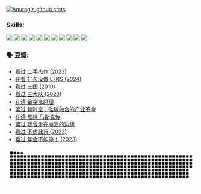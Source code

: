 
[![Anurag's github stats](https://github-readme-stats.vercel.app/api?username=w940853815)](https://github.com/anuraghazra/github-readme-stats)

### Skills:

<code><img height="32" src="https://cdn.jsdelivr.net/npm/simple-icons@v5/icons/python.svg"></code>
<code><img height="32" src="https://cdn.jsdelivr.net/npm/simple-icons@v5/icons/javascript.svg"></code>
<code><img height="32" src="https://cdn.jsdelivr.net/npm/simple-icons@v5/icons/django.svg"></code>
<code><img height="32" src="https://cdn.jsdelivr.net/npm/simple-icons@v5/icons/flask.svg"></code>
<code><img height="32" src="https://cdn.jsdelivr.net/npm/simple-icons@v5/icons/vuetify.svg"></code>
<code><img height="32" src="https://cdn.jsdelivr.net/npm/simple-icons@v5/icons/git.svg"></code>
<code><img height="32" src="https://cdn.jsdelivr.net/npm/simple-icons@v5/icons/docker.svg"></code>
<code><img height="32" src="https://cdn.jsdelivr.net/npm/simple-icons@v5/icons/postgresql.svg"></code>
<code><img height="32" src="https://cdn.jsdelivr.net/npm/simple-icons@v5/icons/elasticsearch.svg"></code>
<code><img height="32" src="https://cdn.jsdelivr.net/npm/simple-icons@v5/icons/macos.svg"></code>
<code><img height="32" src="https://cdn.jsdelivr.net/npm/simple-icons@v5/icons/linux.svg"></code>

### 🗣 豆瓣:

<!-- DOUBAN-ACTIVITIES:START -->
- [看过 二手杰作‎ (2023)](https://www.douban.com/people/136069238/status/4522502716/?_i=08086151)
- [在看 好久没做 LTNS‎ (2024)](https://www.douban.com/people/136069238/status/4521969883/?_i=08086151)
- [看过 三国‎ (2010)](https://www.douban.com/people/136069238/status/4521634661/?_i=08086151)
- [看过 三大队‎ (2023)](https://www.douban.com/people/136069238/status/4510323325/?_i=08086151)
- [在读 金字塔原理](https://www.douban.com/people/136069238/status/4507497587/?_i=08086151)
- [读过 新时空：硅碳融合的产业革命](https://www.douban.com/people/136069238/status/4506659177/?_i=08086151)
- [在读 埃隆·马斯克传](https://www.douban.com/people/136069238/status/4500417190/?_i=08086151)
- [读过 我曾走在崩溃的边缘](https://www.douban.com/people/136069238/status/4500416754/?_i=08086151)
- [看过 不虚此行‎ (2023)](https://www.douban.com/people/136069238/status/4499973052/?_i=08086151)
- [看过 年会不能停！‎ (2023)](https://www.douban.com/people/136069238/status/4498582002/?_i=08086151)
<!-- DOUBAN-ACTIVITIES:END -->


![Snake animation](https://raw.githubusercontent.com/w940853815/w940853815/output/github-contribution-grid-snake.svg)

<!--
**w940853815/w940853815** is a ✨ _special_ ✨ repository because its `README.md` (this file) appears on your GitHub profile.

Here are some ideas to get you started:

- 🔭 I’m currently working on ...
- 🌱 I’m currently learning ...
- 👯 I’m looking to collaborate on ...
- 🤔 I’m looking for help with ...
- 💬 Ask me about ...
- 📫 How to reach me: ...
- 😄 Pronouns: ...
- ⚡ Fun fact: ...
-->
